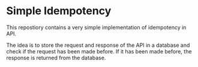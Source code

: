 # Simple Idempotency

This repostiory contains a very simple implementation of idempotency in API.

The idea is to store the request and response of the API in a database and check if the request has been made before. If it has been made before, the response is returned from the database.